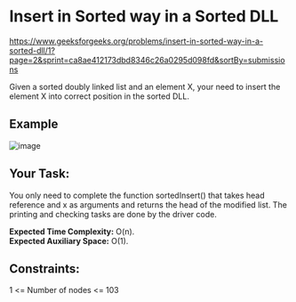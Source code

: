 <h1>Insert in Sorted way in a Sorted DLL</h1>

https://www.geeksforgeeks.org/problems/insert-in-sorted-way-in-a-sorted-dll/1?page=2&sprint=ca8ae412173dbd8346c26a0295d098fd&sortBy=submissions

Given a sorted doubly linked list and an element X, your need to insert the element X into correct position in the sorted DLL.

## Example
![image](https://github.com/shanvii/Beginner-s-DSA-Sheet-GeeksforGeeks/assets/81086303/5197e0cb-20b7-4fe4-91fe-ced0d002aa72)

## Your Task:
You only need to complete the function sortedInsert() that takes head reference and x as arguments and returns the head of the modified list. The printing and checking tasks are done by the driver code.

**Expected Time Complexity:** O(n).  <br>
**Expected Auxiliary Space:** O(1).

## Constraints:
1 <= Number of nodes <= 103
